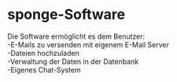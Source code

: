 # sponge-Software

Die Software ermöglicht es dem Benutzer:
<br>
  -E-Mails zu versenden mit eigenem E-Mail Server
<br>
  -Dateien hochzuladen
<br>
  -Verwaltung der Daten in der Datenbank
<br>
  -Eigenes Chat-System
